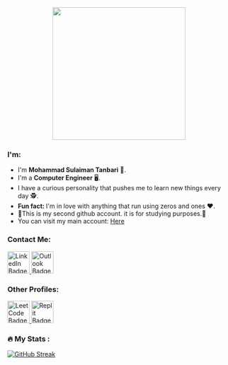 <div id="header" align="center">
  <img src="https://c.tenor.com/YIa74mHIZQQAAAAC/letterzip-hello.gif" width="300"/>
</div>
<h3> I'm: </h2>
<ul>
  <li>I'm <strong>Mohammad Sulaiman Tanbari</strong> &#x1F935;.</li>
  <li>I'm a <strong>Computer Engineer</strong> &#128421;.</li> 
  <li>I have a curious personality that pushes me to learn new things every day &#x1F575;.</li> 
  <li><strong>Fun fact: </strong>I'm in love with anything that run using zeros and ones &#10084;.</li>
  <li>&#x1F6D1;This is my second github account. it is for studying purposes.&#x1F6D1;</li>
  <li>You can visit my main account: <a href="https://github.com/mhdsulaiman">Here</a></li>
</ul>
<h3>Contact Me:</h2>
<div id="badges">
  <a href="https://www.linkedin.com/in/mohammad-sulaiman-tanbari/">
    <img src="https://cdn3.iconfinder.com/data/icons/sociocons/256/linkedin-sociocon.png" alt="LinkedIn Badge" width="50"/>
  </a>
  <a href="mailto:suliman.tanbari@hotmail.com">
    <img src="https://upload.wikimedia.org/wikipedia/commons/d/df/Microsoft_Office_Outlook_%282018%E2%80%93present%29.svg" alt="Outlook Badge" width="50"/>
  </a>
</div>
<h3>Other Profiles:</h3>
   <a href="https://leetcode.com/MST12N6/">
    <img src="https://upload.wikimedia.org/wikipedia/commons/1/19/LeetCode_logo_black.png" alt="LeetCode Badge" width="50"/>
   </a>
   <a href="https://replit.com/@Mohammad-Sulaim">
    <img src="https://upload.wikimedia.org/wikipedia/commons/thumb/b/b2/Repl.it_logo.svg/1200px-Repl.it_logo.svg.png" alt="Replit Badge" width="50"/>
   </a>

### :fire: My Stats :
[![GitHub Streak](http://github-readme-streak-stats.herokuapp.com?user=mhdsulaimantan&theme=dark&background=000000)](https://git.io/streak-stats)
